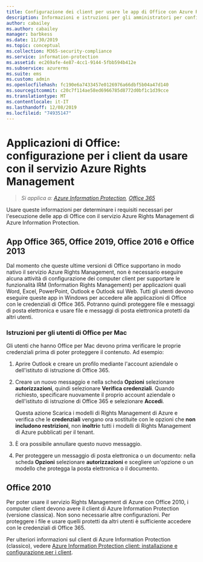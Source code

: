 ```yaml
---
title: Configurazione dei client per usare le app di Office con Azure RMS da AIP
description: Informazioni e istruzioni per gli amministratori per configurare le app di Office per l'uso con il servizio Azure Rights Management di Azure Information Protection.
author: cabailey
ms.author: cabailey
manager: barbkess
ms.date: 11/30/2019
ms.topic: conceptual
ms.collection: M365-security-compliance
ms.service: information-protection
ms.assetid: ec269afe-4e87-4cc1-9144-5fbb594b412e
ms.subservice: azurerms
ms.suite: ems
ms.custom: admin
ms.openlocfilehash: fc190e6a7433457e0126976a66dbf5b04a47d140
ms.sourcegitcommit: c20c7f114ae58ed6966785d8772d0bf1c1d39cce
ms.translationtype: MT
ms.contentlocale: it-IT
ms.lasthandoff: 12/08/2019
ms.locfileid: "74935147"
---
```

# <a name="office-apps-configuration-for-clients-to-use-the-azure-rights-management-service"></a>Applicazioni di Office: configurazione per i client da usare con il servizio Azure Rights Management

>*Si applica a: [Azure Information Protection](https://azure.microsoft.com/pricing/details/information-protection), [Office 365](https://download.microsoft.com/download/E/C/F/ECF42E71-4EC0-48FF-AA00-577AC14D5B5C/Azure_Information_Protection_licensing_datasheet_EN-US.pdf)*


Usare queste informazioni per determinare i requisiti necessari per l'esecuzione delle app di Office con il servizio Azure Rights Management di Azure Information Protection.

## <a name="office365-apps-office-2019-office-2016-and-office-2013"></a>App Office 365, Office 2019, Office 2016 e Office 2013
Dal momento che queste ultime versioni di Office supportano in modo nativo il servizio Azure Rights Management, non è necessario eseguire alcuna attività di configurazione dei computer client per supportare le funzionalità IRM (Information Rights Management) per applicazioni quali Word, Excel, PowerPoint, Outlook e Outlook sul Web. Tutti gli utenti devono eseguire queste app in Windows per accedere alle applicazioni di Office con le credenziali di Office 365. Potranno quindi proteggere file e messaggi di posta elettronica e usare file e messaggi di posta elettronica protetti da altri utenti.

### <a name="user-instructions-for-office-for-mac"></a>Istruzioni per gli utenti di Office per Mac

Gli utenti che hanno Office per Mac devono prima verificare le proprie credenziali prima di poter proteggere il contenuto. Ad esempio:

1. Aprire Outlook e creare un profilo mediante l'account aziendale o dell'istituto di istruzione di Office 365. 

2. Creare un nuovo messaggio e nella scheda **Opzioni** selezionare **autorizzazioni**, quindi selezionare **Verifica credenziali**. Quando richiesto, specificare nuovamente il proprio account aziendale o dell'istituto di istruzione di Office 365 e selezionare **Accedi**.
    
    Questa azione Scarica i modelli di Rights Management di Azure e verifica che le **credenziali** vengano ora sostituite con le opzioni che **non includono restrizioni**, non **inoltri**e tutti i modelli di Rights Management di Azure pubblicati per il tenant. 

3. È ora possibile annullare questo nuovo messaggio.

4. Per proteggere un messaggio di posta elettronica o un documento: nella scheda **Opzioni** selezionare **autorizzazioni** e scegliere un'opzione o un modello che protegga la posta elettronica o il documento.

## <a name="office2010"></a>Office 2010
Per poter usare il servizio Rights Management di Azure con Office 2010, i computer client devono avere il client di Azure Information Protection (versione classica). Non sono necessarie altre configurazioni. Per proteggere i file e usare quelli protetti da altri utenti è sufficiente accedere con le credenziali di Office 365.

Per ulteriori informazioni sul client di Azure Information Protection (classico), vedere [Azure Information Protection client: installazione e configurazione per i client](configure-client.md).

